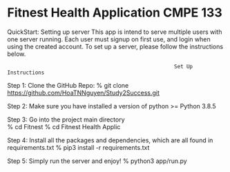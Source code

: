 # Fitnest Health Application CMPE 133

QuickStart: Setting up server
  This app is intend to serve multiple users with one server running. Each user must signup on first use, and login when using the created account. To set    up a server, please follow the instructions below.
  
                                                          Set Up Instructions
                                                          
Step 1: Clone the GitHub Repo: % git clone https://github.com/HoaTNNguyen/Study2Success.git

Step 2: Make sure you have installed a version of python >= Python 3.8.5 

Step 3: Go into the project main directory  
    % cd Fitnest
    % cd Fitnest Health Applic
    
Step 4: Install all the packages and dependencies, which are all found in requirements.txt
    % pip3 install -r requirements.txt



Step 5: Simply run the server and enjoy!
    % python3 app/run.py
